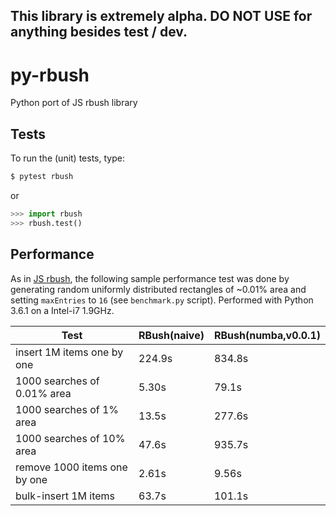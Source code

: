 This library is extremely alpha.  DO NOT USE for anything besides test / dev.
-------

# py-rbush
Python port of JS rbush library

## Tests

To run the (unit) tests, type:

```bash
$ pytest rbush
```

or

```python
>>> import rbush
>>> rbush.test()
```


## Performance

As in [JS rbush](https://github.com/mourner/rbush),
the following sample performance test was done by generating
random uniformly distributed rectangles of ~0.01% area and setting `maxEntries` to `16`
(see `benchmark.py` script).
Performed with Python 3.6.1 on a Intel-i7 1.9GHz.

Test                         | RBush(naive) | RBush(numba,v0.0.1)
---------------------------- | ------------ | -------------------
insert 1M items one by one   | 224.9s       | 834.8s
1000 searches of 0.01% area  | 5.30s        | 79.1s
1000 searches of 1% area     | 13.5s        | 277.6s
1000 searches of 10% area    | 47.6s        | 935.7s
remove 1000 items one by one | 2.61s        | 9.56s
bulk-insert 1M items         | 63.7s        | 101.1s
